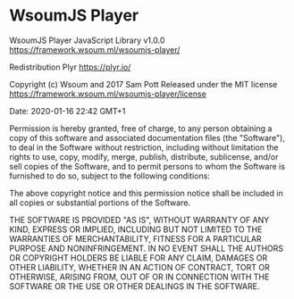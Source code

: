 # WsoumJS Player

   WsoumJS Player JavaScript Library v1.0.0
   https://framework.wsoum.ml/wsoumjs-player/
  
   Redistribution Plyr
   https://plyr.io/
  
   Copyright (c) Wsoum and 2017 Sam Pott
   Released under the MIT license
   https://framework.wsoum.ml/wsoumjs-player/license
  
   Date: 2020-01-16 22:42 GMT+1

Permission is hereby granted, free of charge, to any person obtaining
a copy of this software and associated documentation files (the
"Software"), to deal in the Software without restriction, including
without limitation the rights to use, copy, modify, merge, publish,
distribute, sublicense, and/or sell copies of the Software, and to
permit persons to whom the Software is furnished to do so, subject to
the following conditions:

The above copyright notice and this permission notice shall be
included in all copies or substantial portions of the Software.

THE SOFTWARE IS PROVIDED "AS IS", WITHOUT WARRANTY OF ANY KIND,
EXPRESS OR IMPLIED, INCLUDING BUT NOT LIMITED TO THE WARRANTIES OF
MERCHANTABILITY, FITNESS FOR A PARTICULAR PURPOSE AND
NONINFRINGEMENT. IN NO EVENT SHALL THE AUTHORS OR COPYRIGHT HOLDERS BE
LIABLE FOR ANY CLAIM, DAMAGES OR OTHER LIABILITY, WHETHER IN AN ACTION
OF CONTRACT, TORT OR OTHERWISE, ARISING FROM, OUT OF OR IN CONNECTION
WITH THE SOFTWARE OR THE USE OR OTHER DEALINGS IN THE SOFTWARE.
